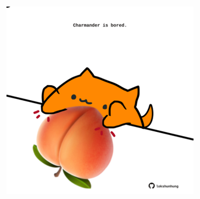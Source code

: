 <!-- built at 04/06/2025, 20:00:30 UTC -->
<p align="center">
  <img width="500" height="500" src="./ReadmeImage.svg">
</p>
